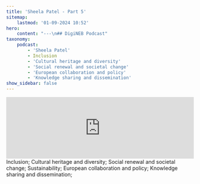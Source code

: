 ```yaml
---
title: 'Sheela Patel - Part 5'
sitemap:
    lastmod: '01-09-2024 10:52'
hero:
    content: "---\n## DigiNEB Podcast"
taxonomy:
    podcast:
        - 'Sheela Patel'
        - Inclusion
        - 'Cultural heritage and diversity'
        - 'Social renewal and societal change'
        - 'European collaboration and policy'
        - 'Knowledge sharing and dissemination'
show_sidebar: false
---
```


<iframe width="100%" height="166" scrolling="no" frameborder="no" allow="autoplay" src="https://w.soundcloud.com/player/?url=https%3A//api.soundcloud.com/tracks/1908148139&color=%234b4815&auto_play=false&hide_related=false&show_comments=true&show_user=true&show_reposts=false&show_teaser=false"></iframe>
Inclusion;
Cultural heritage and diversity;
Social renewal and societal change;
Sustainability;
European collaboration and policy;
Knowledge sharing and dissemination;